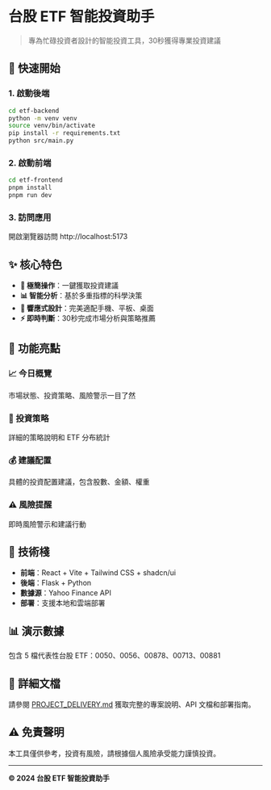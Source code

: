 # 台股 ETF 智能投資助手

> 專為忙碌投資者設計的智能投資工具，30秒獲得專業投資建議

## 🚀 快速開始

### 1. 啟動後端
```bash
cd etf-backend
python -m venv venv
source venv/bin/activate
pip install -r requirements.txt
python src/main.py
```

### 2. 啟動前端
```bash
cd etf-frontend
pnpm install
pnpm run dev
```

### 3. 訪問應用
開啟瀏覽器訪問 http://localhost:5173

## ✨ 核心特色

- **🎯 極簡操作**：一鍵獲取投資建議
- **📊 智能分析**：基於多重指標的科學決策
- **📱 響應式設計**：完美適配手機、平板、桌面
- **⚡ 即時判斷**：30秒完成市場分析與策略推薦

## 🎨 功能亮點

### 📈 今日概覽
市場狀態、投資策略、風險警示一目了然

### 🎯 投資策略
詳細的策略說明和 ETF 分布統計

### 💰 建議配置
具體的投資配置建議，包含股數、金額、權重

### ⚠️ 風險提醒
即時風險警示和建議行動

## 🔧 技術棧

- **前端**：React + Vite + Tailwind CSS + shadcn/ui
- **後端**：Flask + Python
- **數據源**：Yahoo Finance API
- **部署**：支援本地和雲端部署

## 📊 演示數據

包含 5 檔代表性台股 ETF：0050、0056、00878、00713、00881

## 📖 詳細文檔

請參閱 [PROJECT_DELIVERY.md](./PROJECT_DELIVERY.md) 獲取完整的專案說明、API 文檔和部署指南。

## ⚠️ 免責聲明

本工具僅供參考，投資有風險，請根據個人風險承受能力謹慎投資。

---

**© 2024 台股 ETF 智能投資助手**

